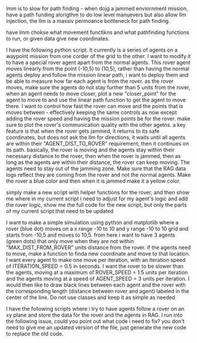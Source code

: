 lmm is to slow for path finding - when dojg a jammed enviornment mission, have a path funding alorigthm to do low level manuevers but also allow llm injection, the llm is a massiv permoance bottleneck for path finding.

have lmm chokse what movement functikns and what pathfinding functions to run, or given data give new coordinates.



I have the following python script. It currently is a series of agents on a waypoint mission from one corder of the grid to the other. I want to modify it to have a special rover agent apart from the normal agents. This rover agent moves linearly from the point (-10,5) to (10,5), rather than having the normal agents deploy and follow the mission linear path, i want to deploy them and be able to measure how far each agent is from the rover. as the rover moves, make sure the agents do not stay further than 5 units from the rover, when an agent needs to move closer, plot a new "closer_point" for the agent to move to and use the linear path function to get the agent to move there. I want to control how fast the rover can move and the points that is moves between - effectively keeping the same controls as now except adding the rover speed and having the mission points be for the rover. make sure to plot the rover's communication quality with the other agetns.
a key feature is that when the rover gets jammed, it returns to its safe coordinates, but does not ask the llm for directions, it waits until all agents are within their "AGENT_DIST_TO_ROVER" requirement, then it continues on its path. basically, the rover is moving and the agents stay within their necessary distance to the rover, then when the rover is jammed, then as long as the agents are within their distance, the rover can keep moving. The agents need to stay out of the jamming zone. Make sure that the RAG data logs reflect they are coming from the rover and not the normal agents. Make the rover a blue color and then when it is jammed make it a yellow color.

simply make a new script with helper functions for the rover, and then show me where in my current script i need to adjust for my agent's logic and add the rover logic, show me the full code for the new script, but only the parts of my current script that need to be updated





I want to make a simple simulation using python and matplotlib where a rover (blue dot) moves on a x range -10 to 10 and y range -10 to 10 grid and starts from -10,5 and moves to 10,5. from here i want to have 3 agents (green dots) that only move when they are not within "MAX_DIST_FROM_ROVER" units distance from the rover. if the agents need to move, make a function to finda new coordinate and move to that location. I want every agent to make one move per iteration, with an iteration speed of ITERATION_SPEED = 0.5 in seconds. I want the rover to be slower than the agents, moving at a maximum of ROVER_SPEED = 1.5 units per iteration and the agents moving at a speed of AGENT_SPEED = 3 units per iteration. I would then like to draw black lines between each agent and the rover with the corresponding length (distance between rover and agent) labeled in the center of the line. Do not use classes and keep it as simple as needed


I have the following scripts where i try to have agents follow a rover on an xy plane and store the data for the rover and the agents in RAG. I run into the following issue, could you point out what code i need to fix? you don't need to give me an updated version of the file, just generate the new code to replace the old code.